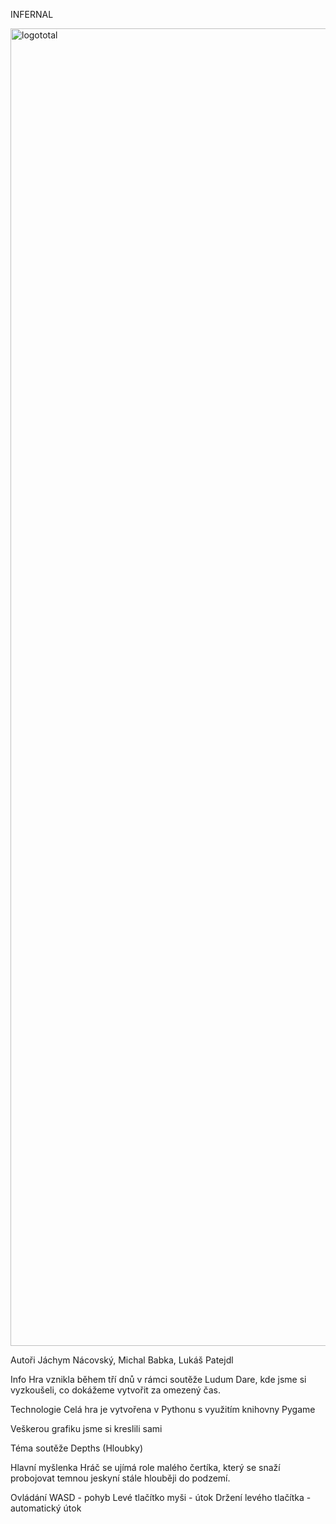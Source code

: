 INFERNAL

<img width="2105" height="2108" alt="logototal" src="https://github.com/user-attachments/assets/e9a69f03-8b86-4504-9511-5805a24c716e" />

Autoři
Jáchym Nácovský, Michal Babka, Lukáš Patejdl

Info
Hra vznikla během tří dnů v rámci soutěže Ludum Dare, kde jsme si vyzkoušeli, co dokážeme vytvořit za omezený čas.

Technologie
Celá hra je vytvořena v Pythonu s využitím knihovny Pygame

Veškerou grafiku jsme si kreslili sami

Téma soutěže
Depths (Hloubky)

Hlavní myšlenka
Hráč se ujímá role malého čertíka, který se snaží probojovat temnou jeskyní stále hlouběji do podzemí.

Ovládání
WASD - pohyb
Levé tlačítko myši - útok
Držení levého tlačítka - automatický útok
